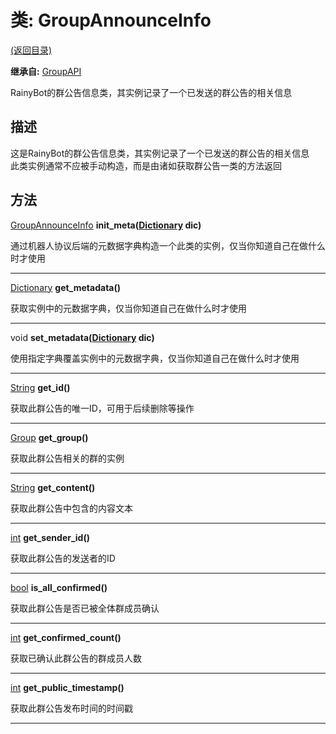 # 类: GroupAnnounceInfo  
[(返回目录)](README.md)  
  
**继承自:** [GroupAPI](GroupAPI.md)  
  
RainyBot的群公告信息类，其实例记录了一个已发送的群公告的相关信息  
  
## 描述  
  
这是RainyBot的群公告信息类，其实例记录了一个已发送的群公告的相关信息   
此类实例通常不应被手动构造，而是由诸如获取群公告一类的方法返回  
  
## 方法 
  
[GroupAnnounceInfo](GroupAnnounceInfo.md) **init_meta([Dictionary](https://docs.godotengine.org/en/latest/classes/class_dictionary.html) dic)**  
  
通过机器人协议后端的元数据字典构造一个此类的实例，仅当你知道自己在做什么时才使用  
  
---  
  
[Dictionary](https://docs.godotengine.org/en/latest/classes/class_dictionary.html) **get_metadata()**  
  
获取实例中的元数据字典，仅当你知道自己在做什么时才使用  
  
---  
  
void **set_metadata([Dictionary](https://docs.godotengine.org/en/latest/classes/class_dictionary.html) dic)**  
  
使用指定字典覆盖实例中的元数据字典，仅当你知道自己在做什么时才使用  
  
---  
  
[String](https://docs.godotengine.org/en/latest/classes/class_string.html) **get_id()**  
  
获取此群公告的唯一ID，可用于后续删除等操作  
  
---  
  
[Group](Group.md) **get_group()**  
  
获取此群公告相关的群的实例  
  
---  
  
[String](https://docs.godotengine.org/en/latest/classes/class_string.html) **get_content()**  
  
获取此群公告中包含的内容文本  
  
---  
  
[int](https://docs.godotengine.org/en/latest/classes/class_int.html) **get_sender_id()**  
  
获取此群公告的发送者的ID  
  
---  
  
[bool](https://docs.godotengine.org/en/latest/classes/class_bool.html) **is_all_confirmed()**  
  
获取此群公告是否已被全体群成员确认  
  
---  
  
[int](https://docs.godotengine.org/en/latest/classes/class_int.html) **get_confirmed_count()**  
  
获取已确认此群公告的群成员人数  
  
---  
  
[int](https://docs.godotengine.org/en/latest/classes/class_int.html) **get_public_timestamp()**  
  
获取此群公告发布时间的时间戳  
  
---  
  

